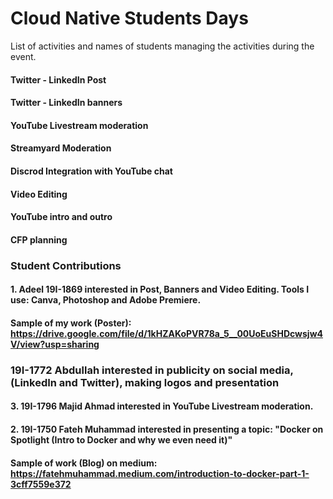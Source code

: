 # Cloud Native Students Days
List of activities and names of students managing the activities during the event.

#### Twitter - LinkedIn Post

#### Twitter - LinkedIn banners 

#### YouTube Livestream moderation 

#### Streamyard Moderation 

#### Discrod Integration with YouTube chat

#### Video Editing 

#### YouTube intro and outro 

#### CFP planning 


### Student Contributions

#### 1. Adeel 19I-1869 interested in Post, Banners and Video Editing. Tools I use: Canva, Photoshop and Adobe Premiere. 
####    Sample of my work (Poster): https://drive.google.com/file/d/1kHZAKoPVR78a_5__00UoEuSHDcwsjw4V/view?usp=sharing

### 19I-1772 Abdullah interested in publicity on social media, (LinkedIn and Twitter), making logos and presentation

#### 3. 19I-1796 Majid Ahmad interested in YouTube Livestream moderation. 

#### 2. 19I-1750 Fateh Muhammad interested in presenting a topic: "Docker on Spotlight (Intro to Docker and why we even need it)"
####    Sample of work (Blog) on medium: https://fatehmuhammad.medium.com/introduction-to-docker-part-1-3cff7559e372
